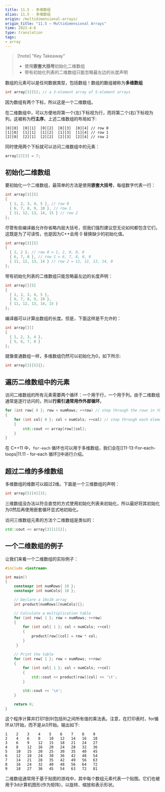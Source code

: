 ```yaml
---
title: 11.5 - 多维数组
alias: 11.5 - 多维数组
origin: /multidimensional-arrays/
origin_title: "11.5 — Multidimensional Arrays"
time: 2022-4-8
type: translation
tags:
- array
---
```


> [!note] "Key Takeaway"
> - 使用**嵌套大括号**初始化二维数组
> - 带有初始化列表的二维数组只能忽略最左边的长度声明
	

数组的元素可以是任何数据类型，包括数组！数组的数组被称为**多维数组**

```cpp
int array[3][5]; // a 3-element array of 5-element arrays
```


因为数组有两个下标，所以这是一个二维数组。

在二维数组中，可以方便地将第一个(左)下标视为行，而将第二个(右)下标视为列。这被称为**行主序**。上述二维数组的布局如下:

```
[0][0]  [0][1]  [0][2]  [0][3]  [0][4] // row 0
[1][0]  [1][1]  [1][2]  [1][3]  [1][4] // row 1
[2][0]  [2][1]  [2][2]  [2][3]  [2][4] // row 2
```

同时使用两个下标就可以访问二维数组中的元素：

```cpp
array[2][3] = 7;
```


## 初始化二维数组

要初始化一个二维数组，最简单的方法是使用**嵌套大括号**，每组数字代表一行：

```cpp
int array[3][5]
{
  { 1, 2, 3, 4, 5 }, // row 0
  { 6, 7, 8, 9, 10 }, // row 1
  { 11, 12, 13, 14, 15 } // row 2
};
```


尽管有些编译器允许你省略内层大括号，但我们强烈建议您无论如何都包含它们，这既是为了可读性，也是因为C++会用 0 替换缺少的初始化值。

```cpp
int array[3][5]
{
  { 1, 2 }, // row 0 = 1, 2, 0, 0, 0
  { 6, 7, 8 }, // row 1 = 6, 7, 8, 0, 0
  { 11, 12, 13, 14 } // row 2 = 11, 12, 13, 14, 0
};
```

带有初始化列表的二维数组只能忽略最左边的长度声明：

```cpp
int array[][5]
{
  { 1, 2, 3, 4, 5 },
  { 6, 7, 8, 9, 10 },
  { 11, 12, 13, 14, 15 }
};
```

编译器可以计算出数组的长度。但是，下面这样是不允许的：

```cpp
int array[][]
{
  { 1, 2, 3, 4 },
  { 5, 6, 7, 8 }
};
```

就像普通数组一样，多维数组仍然可以初始化为0，如下所示:

```cpp
int array[3][5]{};
```


## 遍历二维数组中的元素

访问二维数组的所有元素需要两个循环：一个用于行，一个用于列。由于二维数组通常是逐行访问的，所以**行索引通常用作外部循环**。

```cpp
for (int row{ 0 }; row < numRows; ++row) // step through the rows in the array
{
    for (int col{ 0 }; col < numCols; ++col) // step through each element in the row
    {
        std::cout << array[row][col];
    }
}
```

在 C++11 中，`for-each` 循环也可以用于多维数组，我们会在[[11-13-For-each-loops|11.11 - for-each 循环]]中进行介绍。

## 超过二维的多维数组

多维数组的维数可以超过2维。下面是一个三维数组的声明：

```cpp
int array[5][4][3];
```

三维数组没办法以符合直觉的方式使用初始化列表来初始化，所以最好将其初始化为0然后再使用嵌套循环显式地初始化。

访问三维数组元素的方法个二维数组是类似的：

```cpp
std::cout << array[3][1][2];
```


## 一个二维数组的例子

让我们来看一个二维数组的实际例子：

```cpp
#include <iostream>

int main()
{
    constexpr int numRows{ 10 };
    constexpr int numCols{ 10 };

    // Declare a 10x10 array
    int product[numRows][numCols]{};

    // Calculate a multiplication table
    for (int row{ 1 }; row < numRows; ++row)
    {
        for (int col{ 1 }; col < numCols; ++col)
        {
            product[row][col] = row * col;
        }
     }

    // Print the table
    for (int row{ 1 }; row < numRows; ++row)
    {
        for (int col{ 1 }; col < numCols; ++col)
        {
            std::cout << product[row][col] << '\t';
        }

        std::cout << '\n';
    }

    return 0;
}
```

这个程序计算并打印1到9(包括9)之间所有值的乘法表。注意，在打印表时，for循环从1开始，而不是从0开始。输出如下:


```
1    2    3    4    5    6    7    8    9
2    4    6    8    10   12   14   16   18
3    6    9    12   15   18   21   24   27
4    8    12   16   20   24   28   32   36
5    10   15   20   25   30   35   40   45
6    12   18   24   30   36   42   48   54
7    14   21   28   35   42   49   56   63
8    16   24   32   40   48   56   64   72
9    18   27   36   45   54   63   72   81
```

二维数组通常用于基于贴图的游戏中，其中每个数组元素代表一个贴图。它们也被用于3d计算机图形(作为矩阵)，以旋转、缩放和表示形状。